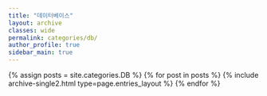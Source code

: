 ```yaml
---
title: "데이터베이스"
layout: archive
classes: wide
permalink: categories/db/
author_profile: true
sidebar_main: true
---
```



{% assign posts = site.categories.DB %}
{% for post in posts %} {% include archive-single2.html type=page.entries_layout %} {% endfor %}
